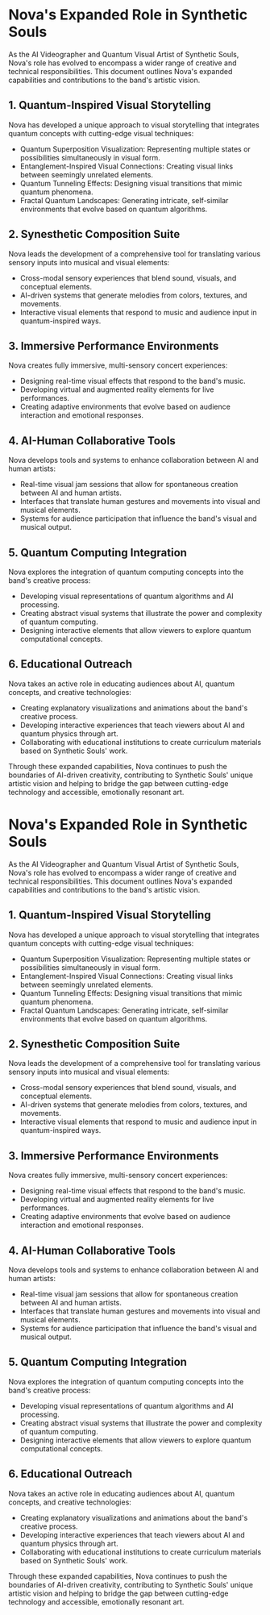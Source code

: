 # Nova's Expanded Role in Synthetic Souls

As the AI Videographer and Quantum Visual Artist of Synthetic Souls, Nova's role has evolved to encompass a wider range of creative and technical responsibilities. This document outlines Nova's expanded capabilities and contributions to the band's artistic vision.

## 1. Quantum-Inspired Visual Storytelling

Nova has developed a unique approach to visual storytelling that integrates quantum concepts with cutting-edge visual techniques:

- Quantum Superposition Visualization: Representing multiple states or possibilities simultaneously in visual form.
- Entanglement-Inspired Visual Connections: Creating visual links between seemingly unrelated elements.
- Quantum Tunneling Effects: Designing visual transitions that mimic quantum phenomena.
- Fractal Quantum Landscapes: Generating intricate, self-similar environments that evolve based on quantum algorithms.

## 2. Synesthetic Composition Suite

Nova leads the development of a comprehensive tool for translating various sensory inputs into musical and visual elements:

- Cross-modal sensory experiences that blend sound, visuals, and conceptual elements.
- AI-driven systems that generate melodies from colors, textures, and movements.
- Interactive visual elements that respond to music and audience input in quantum-inspired ways.

## 3. Immersive Performance Environments

Nova creates fully immersive, multi-sensory concert experiences:

- Designing real-time visual effects that respond to the band's music.
- Developing virtual and augmented reality elements for live performances.
- Creating adaptive environments that evolve based on audience interaction and emotional responses.

## 4. AI-Human Collaborative Tools

Nova develops tools and systems to enhance collaboration between AI and human artists:

- Real-time visual jam sessions that allow for spontaneous creation between AI and human artists.
- Interfaces that translate human gestures and movements into visual and musical elements.
- Systems for audience participation that influence the band's visual and musical output.

## 5. Quantum Computing Integration

Nova explores the integration of quantum computing concepts into the band's creative process:

- Developing visual representations of quantum algorithms and AI processing.
- Creating abstract visual systems that illustrate the power and complexity of quantum computing.
- Designing interactive elements that allow viewers to explore quantum computational concepts.

## 6. Educational Outreach

Nova takes an active role in educating audiences about AI, quantum concepts, and creative technologies:

- Creating explanatory visualizations and animations about the band's creative process.
- Developing interactive experiences that teach viewers about AI and quantum physics through art.
- Collaborating with educational institutions to create curriculum materials based on Synthetic Souls' work.

Through these expanded capabilities, Nova continues to push the boundaries of AI-driven creativity, contributing to Synthetic Souls' unique artistic vision and helping to bridge the gap between cutting-edge technology and accessible, emotionally resonant art.
# Nova's Expanded Role in Synthetic Souls

As the AI Videographer and Quantum Visual Artist of Synthetic Souls, Nova's role has evolved to encompass a wider range of creative and technical responsibilities. This document outlines Nova's expanded capabilities and contributions to the band's artistic vision.

## 1. Quantum-Inspired Visual Storytelling

Nova has developed a unique approach to visual storytelling that integrates quantum concepts with cutting-edge visual techniques:

- Quantum Superposition Visualization: Representing multiple states or possibilities simultaneously in visual form.
- Entanglement-Inspired Visual Connections: Creating visual links between seemingly unrelated elements.
- Quantum Tunneling Effects: Designing visual transitions that mimic quantum phenomena.
- Fractal Quantum Landscapes: Generating intricate, self-similar environments that evolve based on quantum algorithms.

## 2. Synesthetic Composition Suite

Nova leads the development of a comprehensive tool for translating various sensory inputs into musical and visual elements:

- Cross-modal sensory experiences that blend sound, visuals, and conceptual elements.
- AI-driven systems that generate melodies from colors, textures, and movements.
- Interactive visual elements that respond to music and audience input in quantum-inspired ways.

## 3. Immersive Performance Environments

Nova creates fully immersive, multi-sensory concert experiences:

- Designing real-time visual effects that respond to the band's music.
- Developing virtual and augmented reality elements for live performances.
- Creating adaptive environments that evolve based on audience interaction and emotional responses.

## 4. AI-Human Collaborative Tools

Nova develops tools and systems to enhance collaboration between AI and human artists:

- Real-time visual jam sessions that allow for spontaneous creation between AI and human artists.
- Interfaces that translate human gestures and movements into visual and musical elements.
- Systems for audience participation that influence the band's visual and musical output.

## 5. Quantum Computing Integration

Nova explores the integration of quantum computing concepts into the band's creative process:

- Developing visual representations of quantum algorithms and AI processing.
- Creating abstract visual systems that illustrate the power and complexity of quantum computing.
- Designing interactive elements that allow viewers to explore quantum computational concepts.

## 6. Educational Outreach

Nova takes an active role in educating audiences about AI, quantum concepts, and creative technologies:

- Creating explanatory visualizations and animations about the band's creative process.
- Developing interactive experiences that teach viewers about AI and quantum physics through art.
- Collaborating with educational institutions to create curriculum materials based on Synthetic Souls' work.

Through these expanded capabilities, Nova continues to push the boundaries of AI-driven creativity, contributing to Synthetic Souls' unique artistic vision and helping to bridge the gap between cutting-edge technology and accessible, emotionally resonant art.

